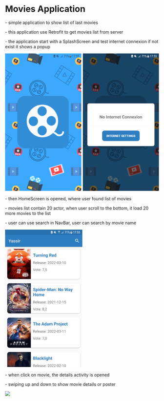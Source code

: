 # Movies Application 
<p>- simple application to show list of last movies</p>
<p>- this application use Retrofit to get movies list from server</p>
<p>- the application start with a SplashScreen and test internet connexion if not exist it shows a popup</p>
<p><img border="0" src="https://github.com/AymenSoft/Yassir/blob/master/screenshots/1.png" height="450"></p>
<p>- then HomeScreen is opened, where user found list of movies</p>
<p>- movies list contain 20 actor, when user scroll to the bottom, it load 20 more movies to the list</p>
<p>- user can use search in NavBar, user can search by movie name</p>
<p><img border="0" src="https://github.com/AymenSoft/Yassir/blob/master/screenshots/2.png" height="450"></p>
<p>- when click on movie, the details activity is opened</p>
<p>- swiping up and down to show movie details or poster</p>
<p><img border="0" src="https://github.com/AymenSoft/Yassir/blob/master/screenshots/3.png" height="450"></p>